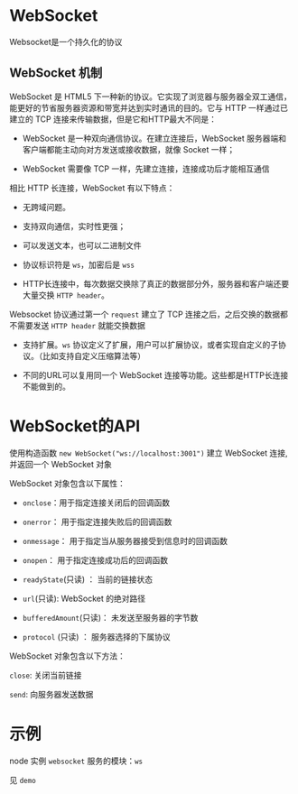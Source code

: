 # WebSocket

Websocket是一个持久化的协议

## WebSocket 机制

WebSocket 是 HTML5 下一种新的协议。它实现了浏览器与服务器全双工通信，能更好的节省服务器资源和带宽并达到实时通讯的目的。它与 HTTP 一样通过已建立的 TCP 连接来传输数据，但是它和HTTP最大不同是：

- WebSocket 是一种双向通信协议。在建立连接后，WebSocket 服务器端和客户端都能主动向对方发送或接收数据，就像 Socket 一样；

- WebSocket 需要像 TCP 一样，先建立连接，连接成功后才能相互通信

相比 HTTP 长连接，WebSocket 有以下特点：

- 无跨域问题。
 
- 支持双向通信，实时性更强；

- 可以发送文本，也可以二进制文件

- 协议标识符是 `ws`，加密后是 `wss`

- HTTP长连接中，每次数据交换除了真正的数据部分外，服务器和客户端还要大量交换 `HTTP header`。

Websocket 协议通过第一个 `request` 建立了 TCP 连接之后，之后交换的数据都不需要发送 `HTTP header` 就能交换数据

- 支持扩展。`ws` 协议定义了扩展，用户可以扩展协议，或者实现自定义的子协议。（比如支持自定义压缩算法等）

- 不同的URL可以复用同一个 WebSocket 连接等功能。这些都是HTTP长连接不能做到的。

# WebSocket的API

使用构造函数 `new WebSocket("ws://localhost:3001")` 建立 WebSocket 连接, 并返回一个 WebSocket 对象

WebSocket 对象包含以下属性：

- `onclose`：用于指定连接关闭后的回调函数

- `onerror`： 用于指定连接失败后的回调函数

- `onmessage`： 用于指定当从服务器接受到信息时的回调函数

- `onopen`： 用于指定连接成功后的回调函数

- `readyState`(只读) ： 当前的链接状态

- `url`(只读): WebSocket 的绝对路径

- `bufferedAmount`(只读)： 未发送至服务器的字节数

- `protocol` (只读) ： 服务器选择的下属协议

WebSocket 对象包含以下方法：

`close`: 关闭当前链接

`send`: 向服务器发送数据

# 示例

node 实例 `websocket` 服务的模块：`ws`

见 `demo`






